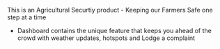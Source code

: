 This is an Agricultural Securtiy product - Keeping our Farmers Safe one step at a time
- Dashboard contains the unique feature that keeps you ahead of the crowd with weather updates, hotspots and Lodge a complaint